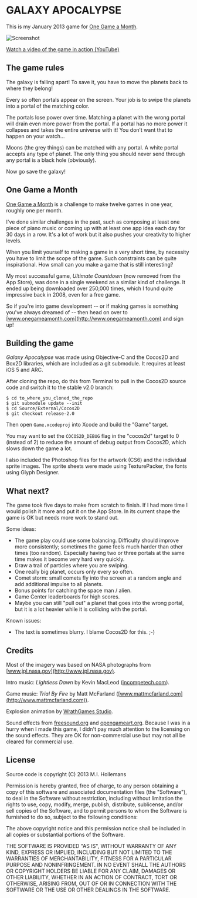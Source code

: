 # GALAXY APOCALYPSE

This is my January 2013 game for [One Game a Month](http://www.onegameamonth.com).

![Screenshot](https://github.com/hollance/GalaxyApocalypse/raw/master/Screenshot.png)

[Watch a video of the game in action (YouTube)](http://www.youtube.com/watch?v=5err_uBisYo)

## The game rules

The galaxy is falling apart! To save it, you have to move the planets back to where they belong!

Every so often portals appear on the screen. Your job is to swipe the planets into a portal of the matching color.

The portals lose power over time. Matching a planet with the wrong portal will drain even more power from the portal. If a portal has no more power it collapses and takes the entire universe with it! You don’t want that to happen on your watch…

Moons (the grey things) can be matched with any portal. A white portal accepts any type of planet. The only thing you should never send through any portal is a black hole (obviously).

Now go save the galaxy!

## One Game a Month

[One Game a Month](http://www.onegameamonth.com) is a challenge to make twelve games in one year, roughly one per month.

I've done similar challenges in the past, such as composing at least one piece of piano music or coming up with at least one app idea each day for 30 days in a row. It's a lot of work but it also pushes your creativity to higher levels.

When you limit yourself to making a game in a very short time, by necessity you have to limit the scope of the game. Such constraints can be quite inspirational. How small can you make a game that is still interesting?

My most successful game, _Ultimate Countdown_ (now removed from the App Store), was done in a single weekend as a similar kind of challenge. It ended up being downloaded over 250,000 times, which I found quite impressive back in 2008, even for a free game.

So if you're into game development -- or if making games is something you've always dreamed of -- then head on over to [www.onegameamonth.com](http://www.onegameamonth.com) and sign up!

## Building the game

*Galaxy Apocalypse* was made using Objective-C and the Cocos2D and Box2D libraries, which are included as a git submodule. It requires at least iOS 5 and ARC.

After cloning the repo, do this from Terminal to pull in the Cocos2D source code and switch it to the stable v2.0 branch:

    $ cd to_where_you_cloned_the_repo
    $ git submodule update --init
    $ cd Source/External/Cocos2D
    $ git checkout release-2.0

Then open `Game.xcodeproj` into Xcode and build the "Game" target.

You may want to set the `COCOS2D_DEBUG` flag in the "cocos2d" target to 0 (instead of 2) to reduce the amount of debug output from Cocos2D, which slows down the game a lot.

I also included the Photoshop files for the artwork (CS6) and the individual sprite images. The sprite sheets were made using TexturePacker, the fonts using Glyph Designer.

## What next?

The game took five days to make from scratch to finish. If I had more time I would polish it more and put it on the App Store. In its current shape the game is OK but needs more work to stand out.

Some ideas:

- The game play could use some balancing. Difficulty should improve more consistently; sometimes the game feels much harder than other times (too random). Especially having two or three portals at the same time makes it become very hard very quickly.
- Draw a trail of particles where you are swiping.
- One really big planet, occurs only every so often.
- Comet storm: small comets fly into the screen at a random angle and add additional impulse to all planets.
- Bonus points for catching the space man / alien.
- Game Center leaderboards for high scores.
- Maybe you can still "pull out" a planet that goes into the wrong portal, but it is a lot heavier while it is colliding with the portal.

Known issues:

- The text is sometimes blurry. I blame Cocos2D for this. ;-)

## Credits

Most of the imagery was based on NASA photographs from [www.jpl.nasa.gov](http://www.jpl.nasa.gov).

Intro music: *Lightless Dawn* by Kevin MacLeod ([incompetech.com](http://incompetech.com)).

Game music: *Trial By Fire* by Matt McFarland ([www.mattmcfarland.com](http://www.mattmcfarland.com)).

Explosion animation by [WrathGames Studio](http://opengameart.org/content/wgstudio-explosion-animation).

Sound effects from [freesound.org](http://freesound.org) and [opengameart.org](http://opengameart.org). Because I was in a hurry when I made this game, I didn't pay much attention to the licensing on the sound effects. They are OK for non-commercial use but may not all be cleared for commercial use.

## License

Source code is copyright (C) 2013 M.I. Hollemans

Permission is hereby granted, free of charge, to any person obtaining a copy of this software and associated documentation files (the "Software"), to deal in the Software without restriction, including without limitation the rights to use, copy, modify, merge, publish, distribute, sublicense, and/or sell copies of the Software, and to permit persons to whom the Software is furnished to do so, subject to the following conditions:

The above copyright notice and this permission notice shall be included in all copies or substantial portions of the Software.

THE SOFTWARE IS PROVIDED "AS IS", WITHOUT WARRANTY OF ANY KIND, EXPRESS OR IMPLIED, INCLUDING BUT NOT LIMITED TO THE WARRANTIES OF MERCHANTABILITY, FITNESS FOR A PARTICULAR PURPOSE AND NONINFRINGEMENT. IN NO EVENT SHALL THE AUTHORS OR COPYRIGHT HOLDERS BE LIABLE FOR ANY CLAIM, DAMAGES OR OTHER LIABILITY, WHETHER IN AN ACTION OF CONTRACT, TORT OR OTHERWISE, ARISING FROM, OUT OF OR IN CONNECTION WITH THE SOFTWARE OR THE USE OR OTHER DEALINGS IN THE SOFTWARE.
